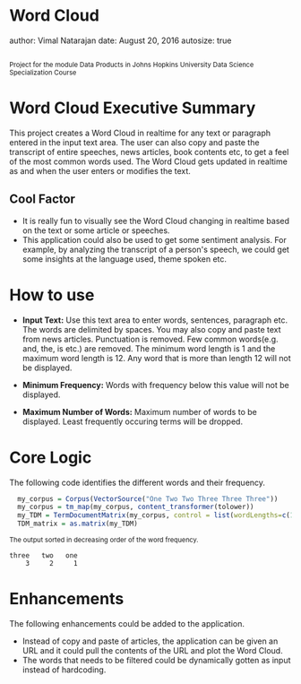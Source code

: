 Word Cloud
========================================================
author: Vimal Natarajan
date: August 20, 2016
autosize: true

<small>
<BR>
Project for the module Data Products in Johns Hopkins University Data Science Specialization Course
<BR>
</small>

Word Cloud Executive Summary
========================================================

This project creates a Word Cloud in realtime for any text or paragraph entered in the input text area. The user can also copy and paste the transcript of entire speeches, news articles, book contents etc, to get a feel of the most common words used. The Word Cloud gets updated in realtime as and when the user enters or modifies the text.

## Cool Factor
* It is really fun to visually see the Word Cloud changing in realtime based on the text or some article or speeches.
* This application could also be used to get some sentiment analysis. For example, by analyzing the transcript of a person's speech, we could get some insights at the language used, theme spoken etc.

How to use
========================================================

* __Input Text:__ Use this text area to enter words, sentences, paragraph etc. The words are delimited by spaces. You may also copy and paste text from news articles. Punctuation is removed. Few common words(e.g. and, the, is etc.) are removed. The minimum word length is 1 and the maximum word length is 12. Any word that is more than length 12 will not be displayed. 

* __Minimum Frequency:__ Words with frequency below this value will not be displayed. 

* __Maximum Number of Words:__ Maximum number of words to be displayed. Least frequently occuring terms will be dropped. 
 

Core Logic
========================================================
The following code identifies the different words and their frequency.



```r
  my_corpus = Corpus(VectorSource("One Two Two Three Three Three"))
  my_corpus = tm_map(my_corpus, content_transformer(tolower))
  my_TDM = TermDocumentMatrix(my_corpus, control = list(wordLengths=c(1,12)))
  TDM_matrix = as.matrix(my_TDM)
```

<small>The output sorted in decreasing order of the word frequency.</small>


```
three   two   one 
    3     2     1 
```

Enhancements
========================================================

The following enhancements could be added to the application.

* Instead of copy and paste of articles, the application can be given an URL and it could pull the contents of the URL and plot the Word Cloud.
* The words that needs to be filtered could be dynamically gotten as input instead of hardcoding.

